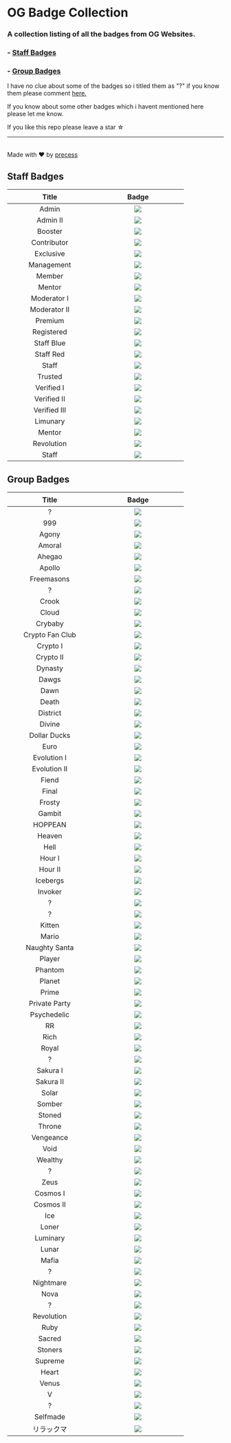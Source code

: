 <!--

Credits:

    - Precess - https://volted.cc | https://github.com/precess/ | Discord: OG#2624
    
    - GitHub: https://github.com/precess/OG-Badge-Collection
    
-->


# OG Badge Collection

### A collection listing of all the badges from OG Websites.

### - <a href="https://github.com/precess/OG-Badge-Collection/blob/main/README.md#staff-badges">Staff Badges</a>

### - <a href="https://github.com/precess/OG-Badge-Collection/blob/main/README.md#group-badges">Group Badges</a>

I have no clue about some of the badges so i titled them as "?" if you know them please comment <a href="https://github.com/precess/OG-Badges-Collection/discussions/1">here.</a> 

If you know about some other badges which i havent mentioned here please let me know.

If you like this repo please leave a star ☆

---------------------------------------

||
| --- |
Made with ❤ by <a href="https://github.com/precess">precess</a>


## Staff Badges

| ㅤㅤㅤㅤㅤTitleㅤㅤㅤㅤㅤ | ㅤㅤㅤㅤㅤBadgeㅤㅤㅤㅤㅤ |
| --- | --- |
| <div align="center"> Admin </div> | <div align="center"> <img  src="/images/Staff/admin.png"> </div> |
| <div align="center"> Admin II </div> | <div align="center"> <img  src="/images/Staff/admin-2.png"> </div> |
| <div align="center"> Booster </div> | <div align="center"> <img  src="/images/Staff/booster.gif"> </div> |
| <div align="center"> Contributor </div> | <div align="center"> <img  src="/images/Staff/contributor.png"> </div> |
| <div align="center"> Exclusive </div> | <div align="center"> <img  src="/images/Staff/exclusive.png"> </div> |
| <div align="center"> Management </div> | <div align="center"> <img  src="/images/Staff/management.png"> </div> |
| <div align="center"> Member </div> | <div align="center"> <img  src="/images/Staff/member.png"> </div> |
| <div align="center"> Mentor </div> | <div align="center"> <img  src="/images/Staff/mentor.png"> </div> |
| <div align="center"> Moderator I </div> | <div align="center"> <img  src="/images/Staff/moderator-1.png"> </div> |
| <div align="center"> Moderator II </div> | <div align="center"> <img  src="/images/Staff/Moderator-3.png"> </div> |
| <div align="center"> Premium </div> | <div align="center"> <img  src="/images/Staff/premium.png"> </div> |
| <div align="center"> Registered </div> | <div align="center"> <img  src="/images/Staff/registered.png"> </div> |
| <div align="center"> Staff Blue </div> | <div align="center"> <img  src="/images/Staff/staff-blue.png"> </div> |
| <div align="center"> Staff Red </div> | <div align="center"> <img  src="/images/Staff/staff-red.png"> </div> |
| <div align="center"> Staff </div> | <div align="center"> <img  src="/images/Staff/staff.png"> </div> |
| <div align="center"> Trusted </div> | <div align="center"> <img  src="/images/Staff/trusted.png"> </div> |
| <div align="center"> Verified I </div> | <div align="center"> <img  src="/images/Staff/verified.png"> </div> |
| <div align="center"> Verified II </div> | <div align="center"> <img  src="/images/Staff/verified-2.png"> </div> |
| <div align="center"> Verified III </div> | <div align="center"> <img  src="/images/Staff/verified-gg.png"> </div> |
| <div align="center"> Limunary </div> | <div align="center"> <img  src="/images/Staff/limunary-gg.png"> </div> |
| <div align="center"> Mentor </div> | <div align="center"> <img  src="/images/Staff/mentor-gg.png"> </div> |
| <div align="center"> Revolution </div> | <div align="center"> <img  src="/images/Staff/revolution-gg.png"> </div> |
| <div align="center"> Staff </div> | <div align="center"> <img  src="/images/Staff/staff-gg.png"> </div> |


## Group Badges

| ㅤㅤㅤㅤㅤTitleㅤㅤㅤㅤㅤ | ㅤㅤㅤㅤㅤBadgeㅤㅤㅤㅤㅤ |
| --- | --- |
| <div align="center"> ? </div> | <div align="center"> <img  src="/images/8x2Kw2G.png"> </div> |
| <div align="center"> 999 </div> | <div align="center"> <img  src="/images/999.png"> </div> |
| <div align="center"> Agony </div> | <div align="center"> <img  src="/images/Agony.gif"> </div> |
| <div align="center"> Amoral </div> | <div align="center"> <img  src="/images/amoral.png"> </div> |
| <div align="center"> Ahegao </div> | <div align="center"> <img  src="/images/Ahegao.png"> </div> |
| <div align="center"> Apollo </div> | <div align="center"> <img  src="/images/Apollo.png"> </div> |
| <div align="center"> Freemasons </div> | <div align="center"> <img  src="/images/B5DFsdY.png"> </div> |
| <div align="center"> ? </div> | <div align="center"> <img  src="/images/Boosters.gif"> </div> |
| <div align="center"> Crook </div> | <div align="center"> <img  src="/images/CROOK.png"> </div> |
| <div align="center"> Cloud </div> | <div align="center"> <img  src="/images/Cloud.png"> </div> |
| <div align="center"> Crybaby </div> | <div align="center"> <img  src="/images/Crybaby.png"> </div> |
| <div align="center"> Crypto Fan Club </div> | <div align="center"> <img  src="/images/Crypto-Fan-Club.png"> </div> |
| <div align="center"> Crypto I </div> | <div align="center"> <img  src="/images/Eth.png"> </div> |
| <div align="center"> Crypto II </div> | <div align="center"> <img  src="/images/Crypto.png"> </div> |
| <div align="center"> Dynasty </div> | <div align="center"> <img  src="/images/DYNASTY.png"> </div> |
| <div align="center"> Dawgs </div> | <div align="center"> <img  src="/images/Dawgs.gif"> </div> |
| <div align="center"> Dawn </div> | <div align="center"> <img  src="/images/Dawn.gif"> </div> |
| <div align="center"> Death </div> | <div align="center"> <img  src="/images/Death.png"> </div> |
| <div align="center"> District </div> | <div align="center"> <img  src="/images/District.png"> </div> |
| <div align="center"> Divine </div> | <div align="center"> <img  src="/images/Divine.png"> </div> |
| <div align="center"> Dollar Ducks </div> | <div align="center"> <img  src="/images/Dollar-Ducks.gif"> </div> |
| <div align="center"> Euro </div> | <div align="center"> <img  src="/images/Euro.png"> </div> |
| <div align="center"> Evolution I </div> | <div align="center"> <img  src="/images/Evolution.png"> </div> |
| <div align="center"> Evolution II </div> | <div align="center"> <img  src="/images/Evolution-2.png"> </div> |
| <div align="center"> Fiend </div> | <div align="center"> <img  src="/images/Fiend.png"> </div> |
| <div align="center"> Final </div> | <div align="center"> <img  src="/images/Final.png"> </div> |
| <div align="center"> Frosty </div> | <div align="center"> <img  src="/images/Frosty.gif"> </div> |
| <div align="center"> Gambit </div> | <div align="center"> <img  src="/images/Gambit.png"> </div> |
| <div align="center"> HOPPEAN </div> | <div align="center"> <img  src="/images/HOPPEAN.gif"> </div> |
| <div align="center"> Heaven </div> | <div align="center"> <img  src="/images/Heaven.png"> </div> |
| <div align="center"> Hell </div> | <div align="center"> <img  src="/images/Hell.png"> </div> |
| <div align="center"> Hour I </div> | <div align="center"> <img  src="/images/DNH0f1I.gif"> </div> |
| <div align="center"> Hour II </div> | <div align="center"> <img  src="/images/Hour.gif"> </div> |
| <div align="center"> Icebergs </div> | <div align="center"> <img  src="/images/Icebergs.png"> </div> |
| <div align="center"> Invoker </div> | <div align="center"> <img  src="/images/Invoker.png"> </div> |
| <div align="center"> ? </div> | <div align="center"> <img  src="/images/JSPaPI7.png"> </div> |
| <div align="center"> ? </div> | <div align="center"> <img  src="/images/JWSlawf.png"> </div> |
| <div align="center"> Kitten </div> | <div align="center"> <img  src="/images/Kitten.png"> </div> |
| <div align="center"> Mario </div> | <div align="center"> <img  src="/images/Mario.png"> </div> |
| <div align="center"> Naughty Santa </div> | <div align="center"> <img  src="/images/Naughty-Santa.gif"> </div> |
| <div align="center"> Player </div> | <div align="center"> <img  src="/images/PLAYER.png"> </div> |
| <div align="center"> Phantom </div> | <div align="center"> <img  src="/images/Phantom.png"> </div> |
| <div align="center"> Planet </div> | <div align="center"> <img  src="/images/Planet.png"> </div> |
| <div align="center"> Prime </div> | <div align="center"> <img  src="/images/Prime.png"> </div> |
| <div align="center"> Private Party </div> | <div align="center"> <img  src="/images/Private-Party.png"> </div> |
| <div align="center"> Psychedelic </div> | <div align="center"> <img  src="/images/Psychedelic.gif"> </div> |
| <div align="center"> RR </div> | <div align="center"> <img  src="/images/RR.gif"> </div> |
| <div align="center"> Rich </div> | <div align="center"> <img  src="/images/Rich.png"> </div> |
| <div align="center"> Royal </div> | <div align="center"> <img  src="/images/Royal.png"> </div> |
| <div align="center"> ? </div> | <div align="center"> <img  src="/images/SDY2f0Q.png"> </div> |
| <div align="center"> Sakura I </div> | <div align="center"> <img  src="/images/Sakura.png"> </div> |
| <div align="center"> Sakura II </div> | <div align="center"> <img  src="/images/Sakura-2.png"> </div> |
| <div align="center"> Solar </div> | <div align="center"> <img  src="/images/Solar.png"> </div> |
| <div align="center"> Somber </div> | <div align="center"> <img  src="/images/Somber.png"> </div> |
| <div align="center"> Stoned </div> | <div align="center"> <img  src="/images/Stoned.png"> </div> |
| <div align="center"> Throne </div> | <div align="center"> <img  src="/images/Throne.png"> </div> |
| <div align="center"> Vengeance </div> | <div align="center"> <img  src="/images/Vengeance.png"> </div> |
| <div align="center"> Void </div> | <div align="center"> <img  src="/images/Void.png"> </div> |
| <div align="center"> Wealthy </div> | <div align="center"> <img  src="/images/Wealthy.gif"> </div> |
| <div align="center"> ? </div> | <div align="center"> <img  src="/images/Xb5pzTW.png"> </div> |
| <div align="center"> Zeus </div> | <div align="center"> <img  src="/images/Zeus.png"> </div> |
| <div align="center"> Cosmos I </div> | <div align="center"> <img  src="/images/cosmos.gif"> </div> |
| <div align="center"> Cosmos II </div> | <div align="center"> <img  src="/images/cosmos-2.gif"> </div> |
| <div align="center"> Ice </div> | <div align="center"> <img  src="/images/ice.gif"> </div> |
| <div align="center"> Loner </div> | <div align="center"> <img  src="/images/loner.gif"> </div> |
| <div align="center"> Luminary </div> | <div align="center"> <img  src="/images/luminary.png"> </div> |
| <div align="center"> Lunar </div> | <div align="center"> <img  src="/images/lunar.gif"> </div> |
| <div align="center"> Mafia </div> | <div align="center"> <img  src="/images/mafia.gif"> </div> |
| <div align="center"> ? </div> | <div align="center"> <img  src="/images/melhuhg.gif"> </div> |
| <div align="center"> Nightmare </div> | <div align="center"> <img  src="/images/nightmare.gif"> </div> |
| <div align="center"> Nova </div> | <div align="center"> <img  src="/images/nova.gif"> </div> |
| <div align="center"> ? </div> | <div align="center"> <img  src="/images/on6DmRZ.gif"> </div> |
| <div align="center"> Revolution </div> | <div align="center"> <img  src="/images/revolution.png"> </div> |
| <div align="center"> Ruby </div> | <div align="center"> <img  src="/images/ruby.png"> </div> |
| <div align="center"> Sacred </div> | <div align="center"> <img  src="/images/sacred.png"> </div> |
| <div align="center"> Stoners </div> | <div align="center"> <img  src="/images/stoners.gif"> </div> |
| <div align="center"> Supreme </div> | <div align="center"> <img  src="/images/supreme.gif"> </div> |
| <div align="center"> Heart </div> | <div align="center"> <img  src="/images/ub-d.gif"> </div> |
| <div align="center"> Venus </div> | <div align="center"> <img  src="/images/venus.png"> </div> |
| <div align="center"> V </div> | <div align="center"> <img  src="/images/V.png"> </div> |
| <div align="center"> ? </div> | <div align="center"> <img  src="/images/yinandyang.png"> </div> |
| <div align="center"> Selfmade </div> | <div align="center"> <img  src="/images/SELFMADE.png"> </div> |
| <div align="center"> リラックマ </div> | <div align="center"> <img  src="/images/リラックマ.png"> </div> |

